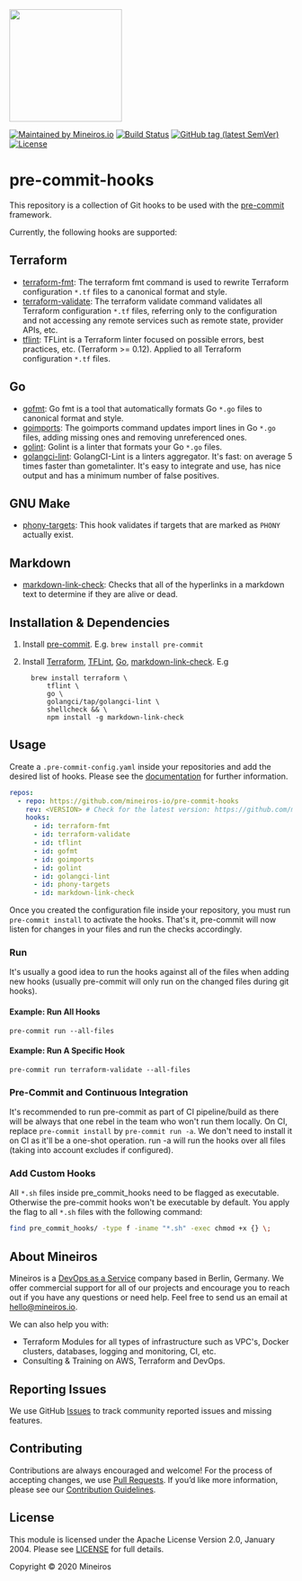 <img src="https://i.imgur.com/t8IkKoZl.png" width="200"/>

[![Maintained by Mineiros.io](https://img.shields.io/badge/maintained%20by-mineiros.io-00607c.svg)](https://www.mineiros.io/?ref=pre-commit-hooks)
[![Build Status](https://mineiros.semaphoreci.com/badges/build-tools/branches/master.svg?style=shields)](https://mineiros.semaphoreci.com/projects/build-tools)
[![GitHub tag (latest SemVer)](https://img.shields.io/github/v/tag/mineiros-io/pre-commit-hooks.svg?label=latest&sort=semver)](https://github.com/mineiros-io/pre-commit-hooks/releases)
[![License](https://img.shields.io/badge/License-Apache%202.0-brightgreen.svg)](https://opensource.org/licenses/Apache-2.0)

# pre-commit-hooks

This repository is a collection of Git hooks to be used with the
[pre-commit](https://pre-commit.com/) framework.

Currently, the following hooks are supported:

## Terraform

- [terraform-fmt](https://www.terraform.io/docs/commands/fmt.html): The terraform fmt command is used to rewrite
  Terraform configuration `*.tf` files to a canonical format and style.
- [terraform-validate](https://www.terraform.io/docs/commands/validate.html): The terraform validate command validates
  all Terraform configuration `*.tf` files, referring only to the configuration and not accessing any remote services
  such as remote state, provider APIs, etc.
- [tflint](https://github.com/terraform-linters/tflint): TFLint is a Terraform linter focused on possible errors, best
  practices, etc. (Terraform >= 0.12). Applied to all Terraform configuration `*.tf` files.

## Go

- [gofmt](https://golang.org/cmd/gofmt/): Go fmt is a tool that automatically formats Go `*.go` files to canonical
  format and style.
- [goimports](https://godoc.org/golang.org/x/tools/cmd/goimports): The goimports command updates import lines in Go
  `*.go` files, adding missing ones and removing unreferenced ones.
- [golint](https://github.com/golang/lint): Golint is a linter that formats your Go `*.go` files.
- [golangci-lint](https://github.com/golangci/golangci-lint): GolangCI-Lint is a linters aggregator.
  It's fast: on average 5 times faster than gometalinter. It's easy to integrate and use, has nice output and has a
  minimum number of false positives.

## GNU Make

- [phony-targets](https://github.com/mineiros-io/pre-commit-hooks/blob/master/pre_commit_hooks/make/phony-targets.sh):
  This hook validates if targets that are marked as `PHONY` actually exist.

## Markdown

- [markdown-link-check](https://github.com/tcort/markdown-link-check): Checks that all of the hyperlinks in a markdown
  text to determine if they are alive or dead.

## Installation & Dependencies

1. Install [pre-commit](https://pre-commit.com/). E.g. `brew install pre-commit`
1. Install [Terraform](https://www.terraform.io/), [TFLint](https://github.com/terraform-linters/tflint),
  [Go](https://golang.org/), [markdown-link-check](https://github.com/tcort/markdown-link-check). E.g

    ``` shell script
      brew install terraform \
          tflint \
          go \
          golangci/tap/golangci-lint \
          shellcheck && \
          npm install -g markdown-link-check
    ```

## Usage

Create a `.pre-commit-config.yaml` inside your repositories and add the desired list of hooks.
Please see the [documentation](https://pre-commit.com/#usage) for further information.

``` yaml
repos:
  - repo: https://github.com/mineiros-io/pre-commit-hooks
    rev: <VERSION> # Check for the latest version: https://github.com/mineiros-io/pre-commit-hooks/releases
    hooks:
      - id: terraform-fmt
      - id: terraform-validate
      - id: tflint
      - id: gofmt
      - id: goimports
      - id: golint
      - id: golangci-lint
      - id: phony-targets
      - id: markdown-link-check
```

Once you created the configuration file inside your repository, you must run `pre-commit install` to activate the hooks.
That's it, pre-commit will now listen for changes in your files and run the checks accordingly.

### Run

It's usually a good idea to run the hooks against all of the files when adding new hooks (usually pre-commit will only
run on the changed files during git hooks).

#### Example: Run All Hooks

``` shell script
pre-commit run --all-files
``` 

#### Example: Run A Specific Hook

``` shell script
pre-commit run terraform-validate --all-files
```

### Pre-Commit and Continuous Integration

It's recommended to run pre-commit as part of CI pipeline/build as there will be always that one rebel in the team
who won't run them locally. On CI, replace `pre-commit install` by `pre-commit run -a`. We don't need to install it on
CI as it'll be a one-shot operation. run -a will run the hooks over all files (taking into account excludes if
configured).

### Add Custom Hooks

All `*.sh` files inside pre_commit_hooks need to be flagged as executable. Otherwise the pre-commit hooks won't be
executable by default. You apply the flag to all `*.sh` files with the following command:

``` bash
find pre_commit_hooks/ -type f -iname "*.sh" -exec chmod +x {} \;
```

## About Mineiros

Mineiros is a [DevOps as a Service](https://mineiros.io/) company based in Berlin, Germany. We offer commercial support
for all of our projects and encourage you to reach out if you have any questions or need help.
Feel free to send us an email at [hello@mineiros.io](mailto:hello@mineiros.io).

We can also help you with:

- Terraform Modules for all types of infrastructure such as VPC's, Docker clusters, databases, logging and monitoring, CI, etc.
- Consulting & Training on AWS, Terraform and DevOps.

## Reporting Issues

We use GitHub [Issues](https://github.com/mineiros-io/pre-commit-hooks/issues)
to track community reported issues and missing features.

## Contributing

Contributions are always encouraged and welcome! For the process of accepting changes, we use
[Pull Requests](https://github.com/mineiros-io/pre-commit-hooks/pulls). If you’d like more information, please
see our [Contribution Guidelines](https://github.com/mineiros-io/pre-commit-hooks/blob/master/CONTRIBUTING.md).

## License

This module is licensed under the Apache License Version 2.0, January 2004.
Please see [LICENSE](https://github.com/mineiros-io/pre-commit-hooks/blob/master/LICENSE) for full details.

Copyright &copy; 2020 Mineiros
